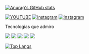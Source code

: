 
[![Anurag's GitHub stats](https://github-readme-stats.vercel.app/api?username=mazeu&theme=github_dark&show_icons=true)](https://github.com/anuraghazra/github-readme-stats)


[![YOUTUBE](https://img.shields.io/badge/YouTube-FF0000?style=for-the-badge&logo=youtube&logoColor=white)](https://www.youtube.com/channel/UCPppkVZ28VDIzvIffo7BMUg) [![Instagram](https://img.shields.io/badge/Instagram-E4405F?style=for-the-badge&logo=instagram&logoColor=white)](https://www.instagram.com/mazeu9/) [![Instagram](https://img.shields.io/badge/LinkedIn-0077B5?style=for-the-badge&logo=linkedin&logoColor=white)](https://www.linkedin.com/in/marcio-mazeu-87a51719/?locale=en_US)
 
 Tecnologias que admiro
 
 ![](https://img.shields.io/badge/JavaScript-F7DF1E?style=for-the-badge&logo=javascript&logoColor=black)
 ![](https://img.shields.io/badge/PHP-777BB4?style=for-the-badge&logo=php&logoColor=white)
 ![](https://img.shields.io/badge/Java-ED8B00?style=for-the-badge&logo=java&logoColor=white)
 ![](https://img.shields.io/badge/React-20232A?style=for-the-badge&logo=react&logoColor=61DAFB)
 ![](https://img.shields.io/badge/MySQL-00000F?style=for-the-badge&logo=mysql&logoColor=white)
 

[![Top Langs](https://github-readme-stats.vercel.app/api/top-langs/?username=mazeu&layout=compact)](https://github.com/anuraghazra/github-readme-stats)
